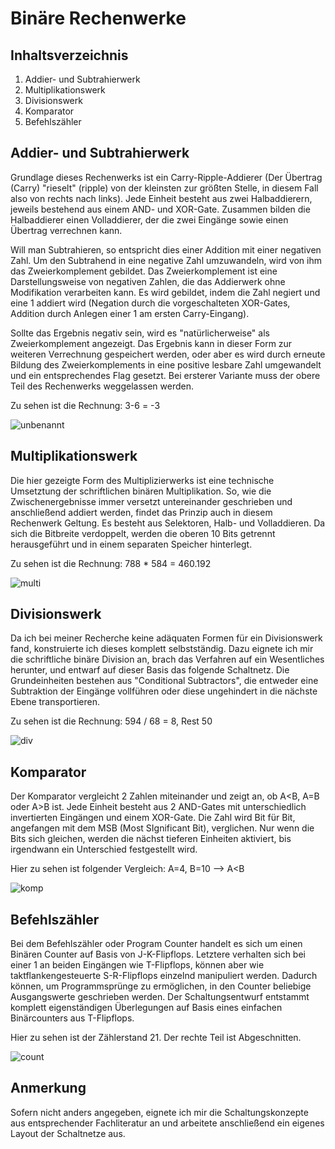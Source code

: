 # Binäre Rechenwerke

## Inhaltsverzeichnis
1. Addier- und Subtrahierwerk
2. Multiplikationswerk
3. Divisionswerk
4. Komparator
5. Befehlszähler

## Addier- und Subtrahierwerk
Grundlage dieses Rechenwerks ist ein Carry-Ripple-Addierer (Der Übertrag (Carry) "rieselt" (ripple) von der kleinsten zur größten Stelle, in diesem Fall also von rechts nach links). Jede Einheit besteht aus zwei Halbaddierern, jeweils bestehend aus einem AND- und XOR-Gate. Zusammen bilden die Halbaddierer einen Volladdierer, der die zwei Eingänge sowie einen Übertrag verrechnen kann. 

Will man Subtrahieren, so entspricht dies einer Addition mit einer negativen Zahl. Um den Subtrahend in eine negative Zahl umzuwandeln, wird von ihm das Zweierkomplement gebildet. Das Zweierkomplement ist eine Darstellungsweise von negativen Zahlen, die das Addierwerk ohne Modifikation verarbeiten kann. Es wird gebildet, indem die Zahl negiert und eine 1 addiert wird (Negation durch die vorgeschalteten XOR-Gates, Addition durch Anlegen einer 1 am ersten Carry-Eingang).

Sollte das Ergebnis negativ sein, wird es "natürlicherweise" als Zweierkomplement angezeigt. Das Ergebnis kann in dieser Form zur weiteren Verrechnung gespeichert werden, oder aber es wird durch erneute Bildung des Zweierkomplements in eine positive lesbare Zahl umgewandelt und ein entsprechendes Flag gesetzt. Bei ersterer Variante muss der obere Teil des Rechenwerks weggelassen werden.

Zu sehen ist die Rechnung: 3-6 = -3

![unbenannt](https://user-images.githubusercontent.com/31915930/38807241-493e7e3e-417c-11e8-9a72-9be19e7a92f2.PNG)

## Multiplikationswerk

Die hier gezeigte Form des Multiplizierwerks ist eine technische Umsetztung der schriftlichen binären Multiplikation. So, wie die Zwischenergebnisse immer versetzt untereinander geschrieben und anschließend addiert werden, findet das Prinzip auch in diesem Rechenwerk Geltung. Es besteht aus Selektoren, Halb- und Volladdieren. Da sich die Bitbreite verdoppelt, werden die oberen 10 Bits getrennt herausgeführt und in einem separaten Speicher hinterlegt.

Zu sehen ist die Rechnung: 788 * 584 = 460.192

![multi](https://user-images.githubusercontent.com/31915930/38807250-5012326e-417c-11e8-98fa-b34429a3f2db.PNG)

## Divisionswerk

Da ich bei meiner Recherche keine adäquaten Formen für ein Divisionswerk fand, konstruierte ich dieses komplett selbstständig. Dazu eignete ich mir die schriftliche binäre Division an, brach das Verfahren auf ein Wesentliches herunter, und entwarf auf dieser Basis das folgende Schaltnetz. Die Grundeinheiten bestehen aus "Conditional Subtractors", die entweder eine Subtraktion der Eingänge vollführen oder diese ungehindert in die nächste Ebene transportieren.

Zu sehen ist die Rechnung: 594 / 68 = 8, Rest 50

![div](https://user-images.githubusercontent.com/31915930/38807262-5486832c-417c-11e8-88f0-7f25bd58ad84.PNG)

## Komparator

Der Komparator vergleicht 2 Zahlen miteinander und zeigt an, ob A<B, A=B oder A>B ist. Jede Einheit besteht aus 2 AND-Gates mit unterschiedlich invertierten Eingängen und einem XOR-Gate. Die Zahl wird Bit für Bit, angefangen mit dem MSB (Most SIgnificant Bit), verglichen. Nur wenn die Bits sich gleichen, werden die nächst tieferen Einheiten aktiviert, bis irgendwann ein Unterschied festgestellt wird. 

Hier zu sehen ist folgender Vergleich: A=4, B=10 --> A<B

![komp](https://user-images.githubusercontent.com/31915930/38807266-566e660a-417c-11e8-8360-7c0d84e061d8.PNG)

## Befehlszähler

Bei dem Befehlszähler oder Program Counter handelt es sich um einen Binären Counter auf Basis von J-K-Flipflops. Letztere verhalten sich bei einer 1 an beiden Eingängen wie T-Flipflops, können aber wie taktflankengesteuerte S-R-Flipflops einzelnd manipuliert werden. Dadurch können, um Programmsprünge zu ermöglichen, in den Counter beliebige Ausgangswerte geschrieben werden. Der Schaltungsentwurf entstammt komplett eigenständigen Überlegungen auf Basis eines einfachen Binärcounters aus T-Flipflops. 

Hier zu sehen ist der Zählerstand 21. Der rechte Teil ist Abgeschnitten.

![count](https://user-images.githubusercontent.com/31915930/38807272-58681320-417c-11e8-8be7-7984b57e7c0a.PNG)

## Anmerkung

Sofern nicht anders angegeben, eignete ich mir die Schaltungskonzepte aus entsprechender Fachliteratur an und arbeitete anschließend ein eigenes Layout der Schaltnetze aus.

